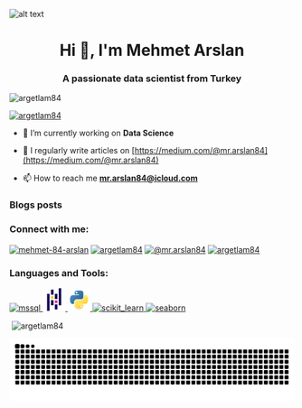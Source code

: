 ![alt text]([http://url/to/img.png](https://www.google.com/url?sa=i&url=https%3A%2F%2Fwww.lumenci.com%2Fpost%2Ffuture-of-ai&psig=AOvVaw0cpp1rdqdFhN2uqIRmuhkn&ust=1705854835906000&source=images&cd=vfe&opi=89978449&ved=0CBIQjRxqFwoTCIi3gNCy7IMDFQAAAAAdAAAAABBg))

<h1 align="center">Hi 👋, I'm Mehmet Arslan</h1>
<h3 align="center">A passionate data scientist from Turkey</h3>

<p align="left"> <img src="https://komarev.com/ghpvc/?username=argetlam84&label=Profile%20views&color=0e75b6&style=flat" alt="argetlam84" /> </p>

<p align="left"> <a href="https://github.com/ryo-ma/github-profile-trophy"><img src="https://github-profile-trophy.vercel.app/?username=argetlam84" alt="argetlam84" /></a> </p>

- 🔭 I’m currently working on **Data Science**

- 📝 I regularly write articles on [https://medium.com/@mr.arslan84](https://medium.com/@mr.arslan84)

- 📫 How to reach me **mr.arslan84@icloud.com**

### Blogs posts
<!-- BLOG-POST-LIST:START -->
<!-- BLOG-POST-LIST:END -->

<h3 align="left">Connect with me:</h3>
<p align="left">
<a href="https://linkedin.com/in/mehmet-84-arslan" target="blank"><img align="center" src="https://raw.githubusercontent.com/rahuldkjain/github-profile-readme-generator/master/src/images/icons/Social/linked-in-alt.svg" alt="mehmet-84-arslan" height="30" width="40" /></a>
<a href="https://kaggle.com/argetlam84" target="blank"><img align="center" src="https://raw.githubusercontent.com/rahuldkjain/github-profile-readme-generator/master/src/images/icons/Social/kaggle.svg" alt="argetlam84" height="30" width="40" /></a>
<a href="https://medium.com/@mr.arslan84" target="blank"><img align="center" src="https://raw.githubusercontent.com/rahuldkjain/github-profile-readme-generator/master/src/images/icons/Social/medium.svg" alt="@mr.arslan84" height="30" width="40" /></a>
<a href="https://www.leetcode.com/argetlam84" target="blank"><img align="center" src="https://raw.githubusercontent.com/rahuldkjain/github-profile-readme-generator/master/src/images/icons/Social/leet-code.svg" alt="argetlam84" height="30" width="40" /></a>
</p>

<h3 align="left">Languages and Tools:</h3>
<p align="left"> <a href="https://www.microsoft.com/en-us/sql-server" target="_blank" rel="noreferrer"> <img src="https://www.svgrepo.com/show/303229/microsoft-sql-server-logo.svg" alt="mssql" width="40" height="40"/> </a> <a href="https://pandas.pydata.org/" target="_blank" rel="noreferrer"> <img src="https://raw.githubusercontent.com/devicons/devicon/2ae2a900d2f041da66e950e4d48052658d850630/icons/pandas/pandas-original.svg" alt="pandas" width="40" height="40"/> </a> <a href="https://www.python.org" target="_blank" rel="noreferrer"> <img src="https://raw.githubusercontent.com/devicons/devicon/master/icons/python/python-original.svg" alt="python" width="40" height="40"/> </a> <a href="https://scikit-learn.org/" target="_blank" rel="noreferrer"> <img src="https://upload.wikimedia.org/wikipedia/commons/0/05/Scikit_learn_logo_small.svg" alt="scikit_learn" width="40" height="40"/> </a> <a href="https://seaborn.pydata.org/" target="_blank" rel="noreferrer"> <img src="https://seaborn.pydata.org/_images/logo-mark-lightbg.svg" alt="seaborn" width="40" height="40"/> </a> </p>

<p>&nbsp;<img align="center" src="https://github-readme-stats.vercel.app/api?username=argetlam84&show_icons=true&locale=en" alt="argetlam84" /></p>

<picture>
  <source media="(prefers-color-scheme: dark)" srcset="https://raw.githubusercontent.com/ArdaKaymaz/ArdaKaymaz/output/github-contribution-grid-snake-dark.svg">
  <source media="(prefers-color-scheme: light)" srcset="https://raw.githubusercontent.com/ArdaKaymaz/ArdaKaymaz/output/github-contribution-grid-snake.svg">
  <img alt="github contribution grid snake animation" src="https://raw.githubusercontent.com/ArdaKaymaz/ArdaKaymaz/output/github-contribution-grid-snake.svg">
</picture>

